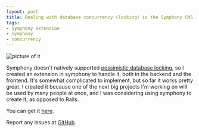 ```yaml
--- 
layout: post
title: Dealing with database concurrency (locking) in the Symphony CMS
tags:
- symphony extension
- symphony
- concurrency
---
```

![picture of it](http://tesoriere.com/assets/2009/6/14/Picture_1.png)

Symphony doesn't natively supported [pessimistic database locking](http://www.google.com/search?q=pessimistic+database+locking), so I created an extension in symphony to handle it, both in the backend and the frontend. It's somewhat complicated to implement, but so far it works pretty great. I created it because one of the next big projects I'm working on will be used by many people at once, and I was considering using symphony to create it, as opposed to Rails.

You can get it [here][1].

Report any issues at [GitHub][2].

  [1]: https://github.com/scottkf/pessimistic-db-locking/tree
  [2]: https://github.com/scottkf/pessimistic-db-locking/issues
